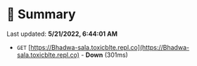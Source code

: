 # 📖 Summary
Last updated: **5/21/2022, 6:44:01 AM**

- `GET` [https://Bhadwa-sala.toxicblte.repl.co](https://Bhadwa-sala.toxicblte.repl.co) - **Down** (301ms)
